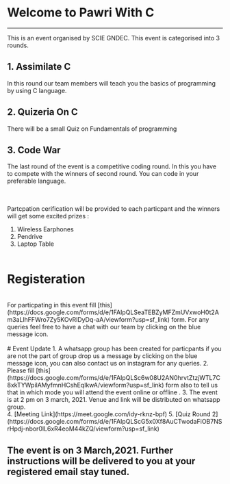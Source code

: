# Welcome to Pawri With C
---
This is an event organised by SCIE GNDEC. This event is categorised into 3 rounds.

## 1. Assimilate C 
 In this round our team members will teach you the basics of programming by using C language.
<br>
## 2. Quizeria On C
 There will be a small Quiz on Fundamentals of programming
<br>
## 3. Code War
The last round of the event is a competitive coding round. In this you have to compete with the winners of second round. You can code in your preferable language.

<br><br>
Partcpation cerification will be provided to each particpant and the winners will get some excited prizes :<br>
1. Wireless Earphones
2. Pendrive
3. Laptop Table
<br><br>

# Registeration
<br>
For particpating in this event fill [this](https://docs.google.com/forms/d/e/1FAIpQLSeaTEBZyMFZmUVxwoH0t2Am3aLlhFFWro7Zy5KOvRlDyDq-aA/viewform?usp=sf_link) form. For any queries feel free to have a chat with our team by clicking on the blue message icon.
<br><br>
# Event Update
1. A whatsapp group has been created for particpants if you are not the part of group drop us a message by clicking on the blue message icon, you can also contact us on instagram for any queries.
2. Please fill [this](https://docs.google.com/forms/d/e/1FAIpQLSc6w08U2AN0hrvtZtzjWTL7C8xkTYWpilAMyfmnHCshEqIkwA/viewform?usp=sf_link) form also to tell us that in which mode you will attend the event online or offline .
3. The event is at 2 pm on 3 march, 2021. Venue and link will be distributed on whatsapp group.<br>
4.  [Meeting Link](https://meet.google.com/idy-rknz-bpf) 
5.  [Quiz Round 2](https://docs.google.com/forms/d/e/1FAIpQLScG5x0Xf8AuCTwodaFiOB7NSrHpdj-nbor0lL6xR4eoM44kZQ/viewform?usp=sf_link)

## The event is on 3 March,2021. Further instructions will be delivered to you at your registered email stay tuned.
